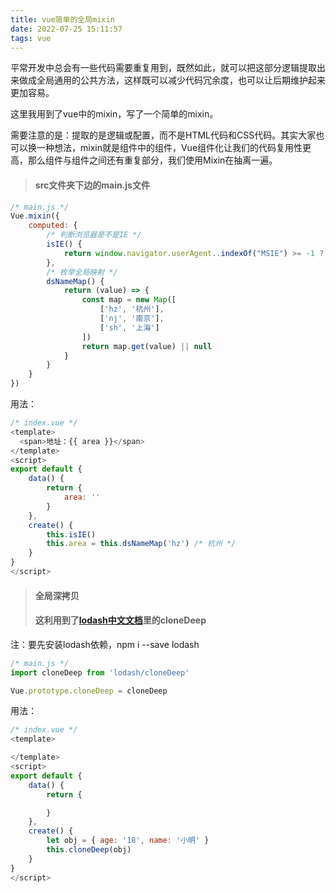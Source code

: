 ```yaml
---
title: vue简单的全局mixin
date: 2022-07-25 15:11:57
tags: vue
---
```


平常开发中总会有一些代码需要重复用到，既然如此，就可以把这部分逻辑提取出来做成全局通用的公共方法，这样既可以减少代码冗余度，也可以让后期维护起来更加容易。

这里我用到了vue中的mixin，写了一个简单的mixin。

需要注意的是：提取的是逻辑或配置，而不是HTML代码和CSS代码。其实大家也可以换一种想法，mixin就是组件中的组件，Vue组件化让我们的代码复用性更高，那么组件与组件之间还有重复部分，我们使用Mixin在抽离一遍。

<!-- more -->

> #### src文件夹下边的main.js文件

```javaScript
/* main.js */
Vue.mixin({
    computed: {
        /* 判断浏览器是不是IE */
        isIE() {
            return window.navigator.userAgent..indexOf("MSIE") >= -1 ? true : false
        },
        /* 枚举全局映射 */
        dsNameMap() {
            return (value) => {
                const map = new Map([
                    ['hz', '杭州'],
                    ['nj', '南京'],
                    ['sh', '上海']
                ])
                return map.get(value) || null
            }
        }
    }
})
```

用法：
```js
/* index.vue */
<template>
  <span>地址：{{ area }}</span>
</template>
<script>
export default {
    data() {
        return {
            area: ''
        }
    },
    create() {
        this.isIE()
        this.area = this.dsNameMap('hz') /* 杭州 */
    }
}
</script>
```

> #### 全局深拷贝
> #### 这利用到了[lodash中文文档](https://www.lodashjs.com/)里的cloneDeep
注：要先安装lodash依赖，npm i --save lodash
```javaScript
/* main.js */
import cloneDeep from 'lodash/cloneDeep'

Vue.prototype.cloneDeep = cloneDeep
```

用法：
```js
/* index.vue */
<template>

</template>
<script>
export default {
    data() {
        return {

        }
    },
    create() {
        let obj = { age: '18', name: '小明' }
        this.cloneDeep(obj)
    }
}
</script>
```